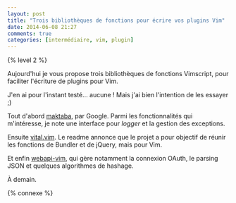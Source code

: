 ```yaml
---
layout: post
title: "Trois bibliothèques de fonctions pour écrire vos plugins Vim"
date: 2014-06-08 21:27
comments: true
categories: [intermédiaire, vim, plugin]
---
```


{% level 2 %}

Aujourd'hui je vous propose trois bibliothèques de fonctions Vimscript, pour
faciliter l'écriture de plugins pour Vim.

<!-- more -->

J'en ai pour l'instant testé… aucune ! Mais j'ai bien l'intention de les
essayer ;)

Tout d'abord [maktaba](https://github.com/google/maktaba), par Google. Parmi
les fonctionnalités qui m'intéresse, je note une interface pour *logger* et
la gestion des exceptions.

Ensuite [vital.vim](https://github.com/vim-jp/vital.vim). Le readme annonce
que le projet a pour objectif de réunir les fonctions de Bundler et de
jQuery, mais pour Vim.

Et enfin [webapi-vim](https://github.com/mattn/webapi-vim), qui gère notamment
la connexion OAuth, le parsing JSON et quelques algorithmes de hashage.

<script id='fb33k8u'>(function(i){var f,s=document.getElementById(i);f=document.createElement('iframe');f.src='//api.flattr.com/button/view/?uid=lkdjiin&url='+encodeURIComponent(document.URL);f.title='Flattr';f.height=62;f.width=55;f.style.borderWidth=0;s.parentNode.insertBefore(f,s);})('fb33k8u');</script>

À demain.

{% connexe %}
